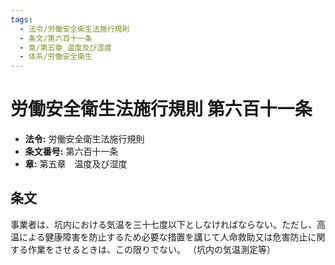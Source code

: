 ```yaml
---
tags:
  - 法令/労働安全衛生法施行規則
  - 条文/第六百十一条
  - 章/第五章_温度及び湿度
  - 体系/労働安全衛生
---
```

# 労働安全衛生法施行規則 第六百十一条

- **法令:** 労働安全衛生法施行規則
- **条文番号:** 第六百十一条
- **章:** 第五章　温度及び湿度

## 条文
事業者は、坑内における気温を三十七度以下としなければならない。ただし、高温による健康障害を防止するため必要な措置を講じて人命救助又は危害防止に関する作業をさせるときは、この限りでない。
（坑内の気温測定等）

